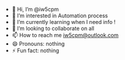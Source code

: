 - 👋 Hi, I’m @iw5cpm
- 👀 I’m interested in Automation process
- 🌱 I’m currently learning when I need info !
- 💞️ I’m looking to collaborate on all
- 📫 How to reach me iw5cpm@outlook.com
- 😄 Pronouns: nothing
- ⚡ Fun fact: nothing

<!---
iw5cpm/iw5cpm is a ✨ special ✨ repository because its `README.md` (this file) appears on your GitHub profile.
You can click the Preview link to take a look at your changes.
--->
